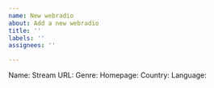 ```yaml
---
name: New webradio
about: Add a new webradio
title: ''
labels: ''
assignees: ''

---
```


Name: 
Stream URL:
Genre:
Homepage:
Country:
Language:
